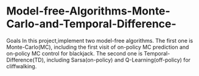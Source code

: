 # Model-free-Algorithms-Monte-Carlo-and-Temporal-Difference-
Goals
In this project,implement two model-free algorithms. The first one is Monte-Carlo(MC), including the first visit of on-policy MC prediction and on-policy MC control for blackjack. The second one is Temporal-Difference(TD), including Sarsa(on-policy) and Q-Learning(off-policy) for cliffwalking.
